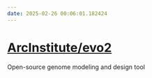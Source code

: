 ```yaml
---
date: 2025-02-26 00:06:01.182424
---
```


# [ArcInstitute/evo2](https://github.com/ArcInstitute/evo2)

Open-source genome modeling and design tool